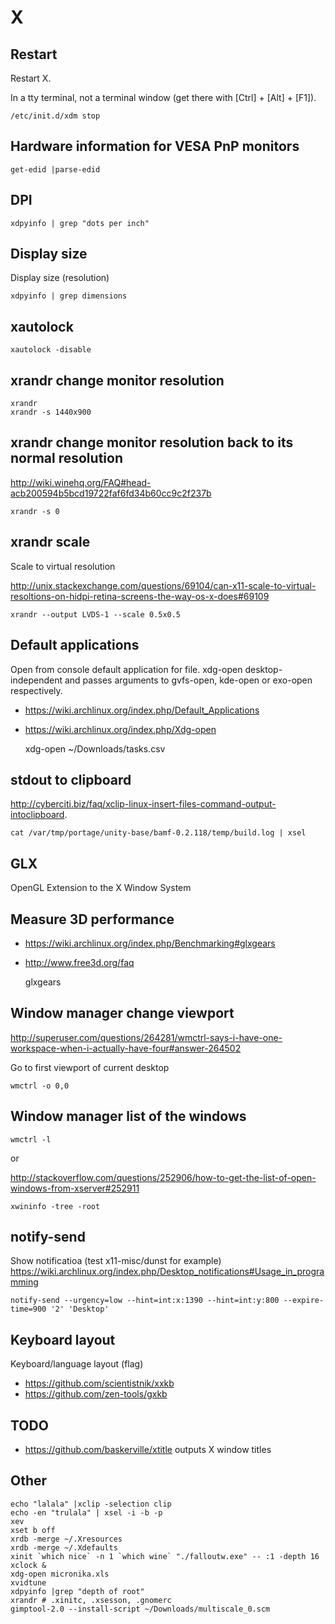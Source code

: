 # X

## Restart

Restart X.

In a tty terminal, not a terminal window (get there with [Ctrl] +
[Alt] + [F1]).

    /etc/init.d/xdm stop

## Hardware information for VESA PnP monitors

    get-edid |parse-edid

## DPI

    xdpyinfo | grep "dots per inch"

## Display size

Display size (resolution)

    xdpyinfo | grep dimensions

## xautolock

    xautolock -disable

## xrandr change monitor resolution

    xrandr
    xrandr -s 1440x900

## xrandr change monitor resolution back to its normal resolution

<http://wiki.winehq.org/FAQ#head-acb200594b5bcd19722faf6fd34b60cc9c2f237b>

    xrandr -s 0

## xrandr scale

Scale to virtual resolution

<http://unix.stackexchange.com/questions/69104/can-x11-scale-to-virtual-resoltions-on-hidpi-retina-screens-the-way-os-x-does#69109>

    xrandr --output LVDS-1 --scale 0.5x0.5

## Default applications

Open from console default application for file.
xdg-open desktop-independent and passes arguments to
gvfs-open, kde-open or exo-open respectively.

* <https://wiki.archlinux.org/index.php/Default_Applications>
* <https://wiki.archlinux.org/index.php/Xdg-open>

    xdg-open ~/Downloads/tasks.csv

## stdout to clipboard

<http://cyberciti.biz/faq/xclip-linux-insert-files-command-output-intoclipboard>.

    cat /var/tmp/portage/unity-base/bamf-0.2.118/temp/build.log | xsel

## GLX

OpenGL Extension to the X Window System

## Measure 3D performance

* <https://wiki.archlinux.org/index.php/Benchmarking#glxgears>
* <http://www.free3d.org/faq>

    glxgears

## Window manager change viewport

<http://superuser.com/questions/264281/wmctrl-says-i-have-one-workspace-when-i-actually-have-four#answer-264502>

Go to first viewport of current desktop

    wmctrl -o 0,0

## Window manager list of the windows

    wmctrl -l

or

<http://stackoverflow.com/questions/252906/how-to-get-the-list-of-open-windows-from-xserver#252911>

    xwininfo -tree -root

## notify-send

Show notificatioa (test x11-misc/dunst for example)
<https://wiki.archlinux.org/index.php/Desktop_notifications#Usage_in_programming>

    notify-send --urgency=low --hint=int:x:1390 --hint=int:y:800 --expire-time=900 '2' 'Desktop'

## Keyboard layout

Keyboard/language layout (flag)

* https://github.com/scientistnik/xxkb
* https://github.com/zen-tools/gxkb

## TODO

* https://github.com/baskerville/xtitle outputs X window titles

## Other

    echo "lalala" |xclip -selection clip
    echo -en "trulala" | xsel -i -b -p
    xev
    xset b off
    xrdb -merge ~/.Xresources
    xrdb -merge ~/.Xdefaults
    xinit `which nice` -n 1 `which wine` "./falloutw.exe" -- :1 -depth 16
    xclock &
    xdg-open micronika.xls
    xvidtune
    xdpyinfo |grep "depth of root"
    xrandr # .xinitc, .xsesson, .gnomerc
    gimptool-2.0 --install-script ~/Downloads/multiscale_0.scm
